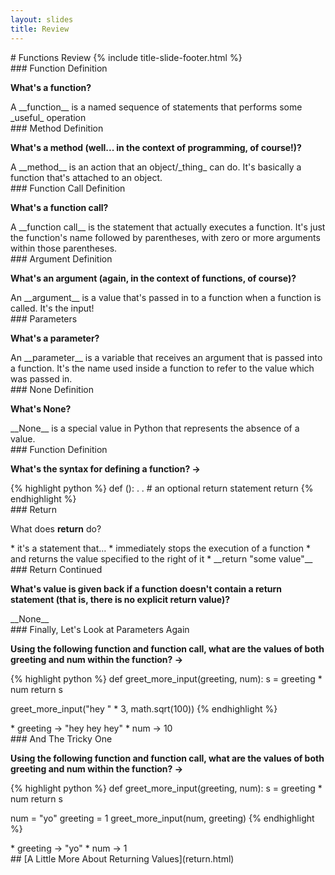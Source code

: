 ```yaml
---
layout: slides
title: Review 
---
```

<section markdown="block" class="title-slide">
# Functions Review
{% include title-slide-footer.html %}
</section>

<section markdown="block">
### Function Definition

__What's a function?__

<div class="incremental" markdown="block">
A __function__ is a named sequence of statements that performs some _useful_ operation
</div>
</section>

<section markdown="block">
### Method Definition

__What's a method (well... in the context of programming, of course!)?__

<div class="incremental" markdown="block">
A __method__ is an action that an object/_thing_ can do.  It's basically a function that's attached to an object. 
</div>
</section>

<section markdown="block">
### Function Call Definition

__What's a function call?__ 

<div class="incremental" markdown="block">
A __function call__ is the statement that actually executes a function.  It's just the function's name followed by parentheses, with zero or more arguments within those parentheses.
</div>
</section>

<section markdown="block">
### Argument Definition

__What's an argument (again, in the context of functions, of course)?__ 

<div class="incremental" markdown="block">
An __argument__ is a value that's passed in to a function when a function is called.  It's the input!
</div>
</section>

<section markdown="block">
### Parameters

__What's a parameter?__ 

<div class="incremental" markdown="block">
An __parameter__ is a variable that receives an argument that is passed into a function.  It's the name used inside a function to refer to the value which was passed in.
</div>
</section>


<section markdown="block">
### None Definition

__What's None?__

<div class="incremental" markdown="block">
__None__ is a special value in Python that represents the absence of a value.
</div>
</section>

<section markdown="block">
### Function Definition

__What's the syntax for defining a function? &rarr;__

<div class="incremental" markdown="block">
{% highlight python %}
def <function_name>(<zero_or_more_parameters>):
	<statement #1>
	<statement #2>
	.
	.
	<etc.>
	# an optional return statement
	return <some value>
{% endhighlight %}
</div>
</section>


<section markdown="block">
### Return

What does __return__ do?

<div class="incremental" markdown="block">
* it's a statement that... 
	* immediately stops the execution of a function
	* and returns the value specified to the right of it
	* __return "some value"__
</div>
</section>

<section markdown="block">
### Return Continued

__What's value is given back if a function doesn't contain a return statement (that is, there is no explicit return value)?__

<div class="incremental" markdown="block">
__None__ 
</div>
</section>

<section markdown="block">
### Finally, Let's Look at Parameters Again

__Using the following function and function call, what are the values of both greeting and num within the function? &rarr;__

{% highlight python %}
def greet_more_input(greeting, num):
	s = greeting * num
	return s

greet_more_input("hey " * 3, math.sqrt(100))
{% endhighlight %}

<div class="incremental" markdown="block">
* greeting &rarr; "hey hey hey"
* num &rarr; 10
</div>
</section>

<section markdown="block">
### And The Tricky One

__Using the following function and function call, what are the values of both greeting and num within the function? &rarr;__

{% highlight python %}
def greet_more_input(greeting, num):
	s = greeting * num
	return s

num = "yo"
greeting = 1
greet_more_input(num, greeting)
{% endhighlight %}

<div class="incremental" markdown="block">
* greeting &rarr; "yo"
* num &rarr; 1
</div>
</section>

<section markdown="block">
## [A Little More About Returning Values](return.html)
</section>
